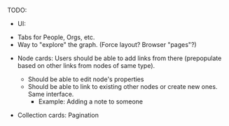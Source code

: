 
TODO:
* UI: 
 - Tabs for People, Orgs, etc.
 - Way to "explore" the graph.  (Force layout?  Browser "pages"?)

* Node cards: Users should be able to add links from there (prepopulate based on other links from nodes of same type).
   - Should be able to edit node's properties
   - Should be able to link to existing other nodes or create new ones.  Same interface.
     * Example: Adding a note to someone
    
* Collection cards: Pagination
